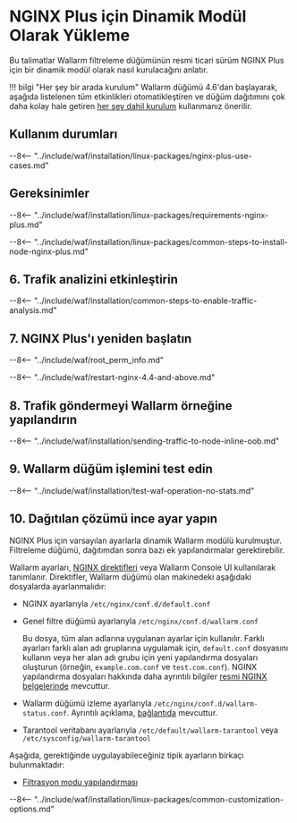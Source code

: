 [img-wl-console-users]:             ../images/check-user-no-2fa.png
[wallarm-status-instr]:             ../admin-en/configure-statistics-service.md
[memory-instr]:                     ../admin-en/configuration-guides/allocate-resources-for-node.md
[waf-directives-instr]:             ../admin-en/configure-parameters-en.md
[ptrav-attack-docs]:                ../attacks-vulns-list.md#path-traversal
[attacks-in-ui-image]:              ../images/admin-guides/test-attacks-quickstart.png
[waf-mode-instr]:                   ../admin-en/configure-wallarm-mode.md
[logging-instr]:                    ../admin-en/configure-logging.md
[proxy-balancer-instr]:             ../admin-en/using-proxy-or-balancer-en.md
[process-time-limit-instr]:         ../admin-en/configure-parameters-en.md#wallarm_process_time_limit
[configure-selinux-instr]:          ../admin-en/configure-selinux.md
[configure-proxy-balancer-instr]:   ../admin-en/configuration-guides/access-to-wallarm-api-via-proxy.md
[update-instr]:                     ../updating-migrating/nginx-modules.md
[install-postanalytics-docs]:        ../../admin-en/installation-postanalytics-en/
[waf-mode-recommendations]:          ../about-wallarm/deployment-best-practices.md#follow-recommended-onboarding-steps
[ip-lists-docs]:                    ../user-guides/ip-lists/overview.md
[versioning-policy]:                ../updating-migrating/versioning-policy.md#version-list
[install-postanalytics-instr]:      ../admin-en/installation-postanalytics-en.md
[waf-installation-instr-latest]:     /installation/nginx-plus/
[img-node-with-several-instances]:  ../images/user-guides/nodes/wallarm-node-with-two-instances.png
[img-create-wallarm-node]:      ../images/user-guides/nodes/create-cloud-node.png
[nginx-custom]:                 custom/custom-nginx-version.md
[node-token]:                       ../quickstart.md#deploy-the-wallarm-filtering-node
[api-token]:                        ../user-guides/settings/api-tokens.md
[wallarm-token-types]:              ../user-guides/nodes/nodes.md#api-and-node-tokens-for-node-creation
[platform]:                         ../installation/supported-deployment-options.md
[inline-docs]:                      inline/overview.md
[oob-docs]:                         oob/overview.md
[oob-advantages-limitations]:       oob/overview.md#advantages-and-limitations
[web-server-mirroring-examples]:    oob/web-server-mirroring/overview.md#examples-of-web-server-configuration-for-traffic-mirroring
[img-grouped-nodes]:                ../images/user-guides/nodes/grouped-nodes.png

# NGINX Plus için Dinamik Modül Olarak Yükleme

Bu talimatlar Wallarm filtreleme düğümünün resmi ticari sürüm NGINX Plus için bir dinamik modül olarak nasıl kurulacağını anlatır.

!!! bilgi "Her şey bir arada kurulum"
    Wallarm düğümü 4.6'dan başlayarak, aşağıda listelenen tüm etkinlikleri otomatikleştiren ve düğüm dağıtımını çok daha kolay hale getiren [her şey dahil kurulum](../installation/nginx/all-in-one.md) kullanmanız önerilir.

## Kullanım durumları

--8<-- "../include/waf/installation/linux-packages/nginx-plus-use-cases.md"

## Gereksinimler

--8<-- "../include/waf/installation/linux-packages/requirements-nginx-plus.md"

--8<-- "../include/waf/installation/linux-packages/common-steps-to-install-node-nginx-plus.md"

## 6. Trafik analizini etkinleştirin

--8<-- "../include/waf/installation/common-steps-to-enable-traffic-analysis.md"

## 7. NGINX Plus'ı yeniden başlatın

--8<-- "../include/waf/root_perm_info.md"

--8<-- "../include/waf/restart-nginx-4.4-and-above.md"

## 8. Trafik göndermeyi Wallarm örneğine yapılandırın

--8<-- "../include/waf/installation/sending-traffic-to-node-inline-oob.md"

## 9. Wallarm düğüm işlemini test edin

--8<-- "../include/waf/installation/test-waf-operation-no-stats.md"

## 10. Dağıtılan çözümü ince ayar yapın

NGINX Plus için varsayılan ayarlarla dinamik Wallarm modülü kurulmuştur. Filtreleme düğümü, dağıtımdan sonra bazı ek yapılandırmalar gerektirebilir.

Wallarm ayarları, [NGINX direktifleri](../admin-en/configure-parameters-en.md) veya Wallarm Console UI kullanılarak tanımlanır. Direktifler, Wallarm düğümü olan makinedeki aşağıdaki dosyalarda ayarlanmalıdır:

* NGINX ayarlarıyla `/etc/nginx/conf.d/default.conf`
* Genel filtre düğümü ayarlarıyla `/etc/nginx/conf.d/wallarm.conf` 

    Bu dosya, tüm alan adlarına uygulanan ayarlar için kullanılır. Farklı ayarları farklı alan adı gruplarına uygulamak için, `default.conf` dosyasını kullanın veya her alan adı grubu için yeni yapılandırma dosyaları oluşturun (örneğin, `example.com.conf` ve `test.com.conf`). NGINX yapılandırma dosyaları hakkında daha ayrıntılı bilgiler [resmi NGINX belgelerinde](https://nginx.org/en/docs/beginners_guide.html) mevcuttur.
* Wallarm düğümü izleme ayarlarıyla `/etc/nginx/conf.d/wallarm-status.conf`. Ayrıntılı açıklama, [bağlantıda][wallarm-status-instr] mevcuttur.
* Tarantool veritabanı ayarlarıyla `/etc/default/wallarm-tarantool` veya `/etc/sysconfig/wallarm-tarantool`

Aşağıda, gerektiğinde uygulayabileceğiniz tipik ayarların birkaçı bulunmaktadır:

* [Filtrasyon modu yapılandırması][waf-mode-instr]

--8<-- "../include/waf/installation/linux-packages/common-customization-options.md"